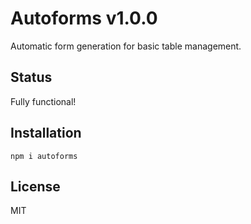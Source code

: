 # Autoforms v1.0.0

Automatic form generation for basic table management.

## Status

Fully functional!

## Installation

`npm i autoforms`

## License

MIT
